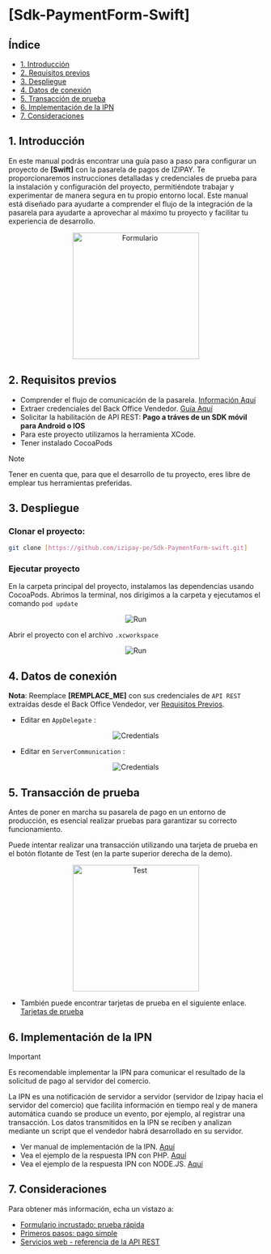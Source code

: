 # [Sdk-PaymentForm-Swift]
##  Índice
* [1. Introducción](#1-introducción)
* [2. Requisitos previos](#2-requisitos-previos)
* [3. Despliegue](#3-despliegue)
* [4. Datos de conexión](#4-datos-de-conexión)
* [5. Transacción de prueba](#5-transacción-de-prueba)
* [6. Implementación de la IPN](#6-implementación-de-la-ipn)
* [7. Consideraciones](#7-consideraciones)
## 1. Introducción
En este manual podrás encontrar una guía paso a paso para configurar un proyecto de **[Swift]** con la pasarela de pagos de IZIPAY. Te proporcionaremos instrucciones detalladas y credenciales de prueba para la instalación y configuración del proyecto, permitiéndote trabajar y experimentar de manera segura en tu propio entorno local.
Este manual está diseñado para ayudarte a comprender el flujo de la integración de la pasarela para ayudarte a aprovechar al máximo tu proyecto y facilitar tu experiencia de desarrollo.

<p align="center">
  <img src="https://i.postimg.cc/NjnpHDSf/Simulator-i-Phone-15-Pro.png" alt="Formulario" width="250"/>
</p>

<a name="Requisitos_Previos"></a>
 
## 2. Requisitos previos
* Comprender el flujo de comunicación de la pasarela. [Información Aquí](https://secure.micuentaweb.pe/doc/es-PE/rest/V4.0/javascript/guide/start.html)
* Extraer credenciales del Back Office Vendedor. [Guía Aquí](https://github.com/izipay-pe/obtener-credenciales-de-conexion)
* Solicitar la habilitación de API REST: **Pago a tráves de un SDK móvil para Android o IOS**
* Para este proyecto utilizamos la herramienta XCode.
* Tener instalado CocoaPods
> [!NOTE]
> Tener en cuenta que, para que el desarrollo de tu proyecto, eres libre de emplear tus herramientas preferidas.

## 3. Despliegue

### Clonar el proyecto:
  ```sh
  git clone [https://github.com/izipay-pe/Sdk-PaymentForm-swift.git]
  ```
### Ejecutar proyecto

En la carpeta principal del proyecto, instalamos las dependencias usando CocoaPods. Abrimos la terminal, nos dirigimos a la carpeta y ejecutamos el comando `pod update`

<p align="center">
  <img src="https://i.postimg.cc/XNDfYS3N/podupdate.png" alt="Run"/>
</p>


Abrir el proyecto con el archivo `.xcworkspace`


<p align="center">
  <img src="https://i.postimg.cc/FKQwzVC9/carpeta.png" alt="Run"/>
</p>

## 4. Datos de conexión 

**Nota**: Reemplace **[REMPLACE_ME]** con sus credenciales de `API REST` extraídas desde el Back Office Vendedor, ver [Requisitos Previos](#Requisitos_Previos).

* Editar en `AppDelegate` :
<p align="center">
  <img src="https://i.postimg.cc/X7LR2z8t/appdelegate.png" alt="Credentials"/>
</p>

* Editar en `ServerCommunication` :
<p align="center">
  <img src="https://i.postimg.cc/RhysDhG0/servercomunication.png" alt="Credentials"/>
</p>

## 5. Transacción de prueba
Antes de poner en marcha su pasarela de pago en un entorno de producción, es esencial realizar pruebas para garantizar su correcto funcionamiento. 

Puede intentar realizar una transacción utilizando una tarjeta de prueba en el botón flotante de Test (en la parte superior derecha de la demo).

<p align="center">
  <img src="https://i.postimg.cc/zB25HzpK/Sdk-Test.png" alt="Test" width="250"/>
</p>

* También puede encontrar tarjetas de prueba en el siguiente enlace. [Tarjetas de prueba](https://secure.micuentaweb.pe/doc/es-PE/rest/V4.0/api/kb/test_cards.html)
 
## 6. Implementación de la IPN
> [!IMPORTANT]
> Es recomendable implementar la IPN para comunicar el resultado de la solicitud de pago al servidor del comercio.

La IPN es una notificación de servidor a servidor (servidor de Izipay hacia el servidor del comercio) que facilita información en tiempo real y de manera automática cuando se produce un evento, por ejemplo, al registrar una transacción.
Los datos transmitidos en la IPN se reciben y analizan mediante un script que el vendedor habrá desarrollado en su servidor.
* Ver manual de implementación de la IPN. [Aquí]( https://secure.micuentaweb.pe/doc/es-PE/rest/V4.0/kb/payment_done.html)
* Vea el ejemplo de la respuesta IPN con PHP. [Aquí](https://github.com/izipay-pe/Redirect-PaymentForm-IpnT1-PHP)
* Vea el ejemplo de la respuesta IPN con NODE.JS. [Aquí](https://github.com/izipay-pe/Response-PaymentFormT1-Ipn)


## 7. Consideraciones
Para obtener más información, echa un vistazo a:
- [Formulario incrustado: prueba rápida](https://secure.micuentaweb.pe/doc/es-PE/rest/V4.0/javascript/quick_start_js.html)
- [Primeros pasos: pago simple](https://secure.micuentaweb.pe/doc/es-PE/rest/V4.0/javascript/guide/start.html)
- [Servicios web - referencia de la API REST](https://secure.micuentaweb.pe/doc/es-PE/rest/V4.0/api/reference.html)
